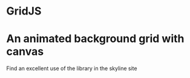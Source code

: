 # GridJS
An animated background grid with canvas
=======
Find an excellent use of the library in the skyline site